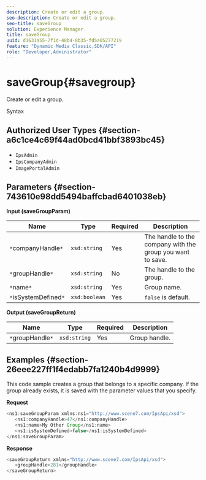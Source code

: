 ```yaml
---
description: Create or edit a group.
seo-description: Create or edit a group.
seo-title: saveGroup
solution: Experience Manager
title: saveGroup
uuid: d1631a55-7f1d-48b4-8b35-fd5a05277219
feature: "Dynamic Media Classic,SDK/API"
role: "Developer,Administrator"
---
```


# saveGroup{#savegroup}

Create or edit a group.

 Syntax 

## Authorized User Types {#section-a6c1ce4c69f44ad0bcd41bbf3893bc45}

* `IpsAdmin` 
* `IpsCompanyAdmin` 
* `ImagePortalAdmin`

## Parameters {#section-743610e98dd5494baffcbad6401038eb}

**Input (saveGroupParam)** 

|  Name  | Type  | Required  | Description  |
|---|---|---|---|
|  `*`companyHandle`*`  | `xsd:string`  | Yes  | The handle to the company with the group you want to save.  |
|  `*`groupHandle`*`  | `xsd:string`  | No  | The handle to the group.  |
|  `*`name`*`  | `xsd:string`  | Yes  | Group name.  |
|  `*`isSystemDefined`*`  | `xsd:boolean`  | Yes  | `false` is default.  |

**Output (saveGroupReturn)** 

|  Name  | Type  | Required  | Description  |
|---|---|---|---|
|  `*`groupHandle`*`  | `xsd:string`  | Yes  | Group handle.  |

## Examples {#section-26eee227ff1f4edabb7fa1240b4d9999}

This code sample creates a group that belongs to a specific company. If the group already exists, it is saved with the parameter values that you specify.

**Request** 

```java
<ns1:saveGroupParam xmlns:ns1="http://www.scene7.com/IpsApi/xsd">
   <ns1:companyHandle>47</ns1:companyHandle>
   <ns1:name>My Other Group</ns1:name>
   <ns1:isSystemDefined>false</ns1:isSystemDefined>
</ns1:saveGroupParam>
```

**Response** 

```java
<saveGroupReturn xmlns="http://www.scene7.com/IpsApi/xsd">
   <groupHandle>281</groupHandle>
</saveGroupReturn>
```

